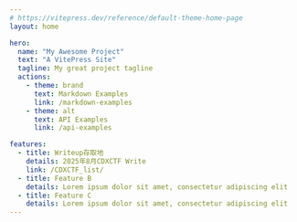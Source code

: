 ```yaml
---
# https://vitepress.dev/reference/default-theme-home-page
layout: home

hero:
  name: "My Awesome Project"
  text: "A VitePress Site"
  tagline: My great project tagline
  actions:
    - theme: brand
      text: Markdown Examples
      link: /markdown-examples
    - theme: alt
      text: API Examples
      link: /api-examples

features:
  - title: Writeup存取地
    details: 2025年8月CDXCTF Write
    link: /CDXCTF_list/
  - title: Feature B
    details: Lorem ipsum dolor sit amet, consectetur adipiscing elit
  - title: Feature C
    details: Lorem ipsum dolor sit amet, consectetur adipiscing elit
---
```


